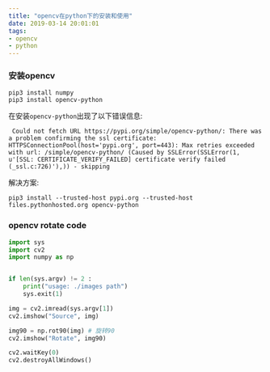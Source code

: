 ```yaml
---
title: "opencv在python下的安装和使用"
date: 2019-03-14 20:01:01
tags:
- opencv
- python
---
```




### 安装opencv


```shell
pip3 install numpy
pip3 install opencv-python
```

在安装`opencv-python`出现了以下错误信息:

```
 Could not fetch URL https://pypi.org/simple/opencv-python/: There was a problem confirming the ssl certificate: HTTPSConnectionPool(host='pypi.org', port=443): Max retries exceeded with url: /simple/opencv-python/ (Caused by SSLError(SSLError(1, u'[SSL: CERTIFICATE_VERIFY_FAILED] certificate verify failed (_ssl.c:726)'),)) - skipping
```

解决方案: 

```shell
pip3 install --trusted-host pypi.org --trusted-host files.pythonhosted.org opencv-python
```



<!-- more -->

### opencv rotate code

```python
import sys
import cv2
import numpy as np


if len(sys.argv) != 2 :
    print("usage: ./images path")
    sys.exit(1)

img = cv2.imread(sys.argv[1])
cv2.imshow("Source", img)

img90 = np.rot90(img) # 旋转90
cv2.imshow("Rotate", img90)

cv2.waitKey(0)
cv2.destroyAllWindows()
```

